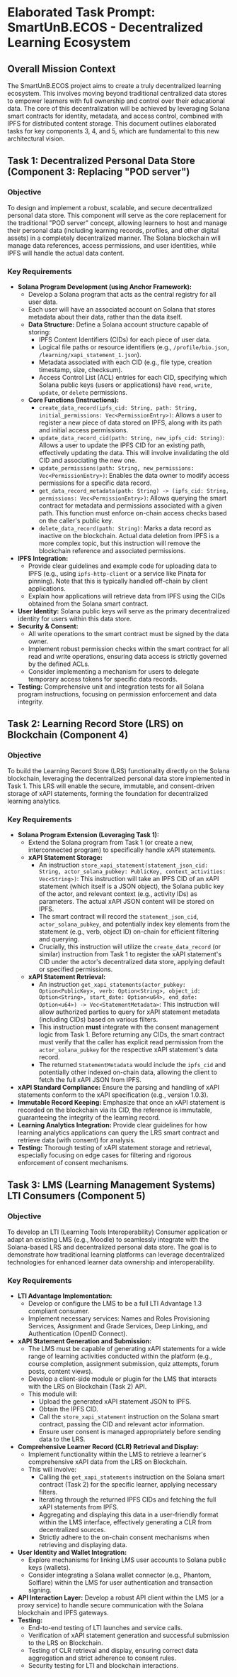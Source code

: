 # Elaborated Task Prompt: SmartUnB.ECOS - Decentralized Learning Ecosystem

## Overall Mission Context
The SmartUnB.ECOS project aims to create a truly decentralized learning ecosystem. This involves moving beyond traditional centralized data stores to empower learners with full ownership and control over their educational data. The core of this decentralization will be achieved by leveraging Solana smart contracts for identity, metadata, and access control, combined with IPFS for distributed content storage. This document outlines elaborated tasks for key components 3, 4, and 5, which are fundamental to this new architectural vision.

## Task 1: Decentralized Personal Data Store (Component 3: Replacing "POD server")

### Objective
To design and implement a robust, scalable, and secure decentralized personal data store. This component will serve as the core replacement for the traditional "POD server" concept, allowing learners to host and manage their personal data (including learning records, profiles, and other digital assets) in a completely decentralized manner. The Solana blockchain will manage data references, access permissions, and user identities, while IPFS will handle the actual data content.

### Key Requirements

*   **Solana Program Development (using Anchor Framework):**
    *   Develop a Solana program that acts as the central registry for all user data.
    *   Each user will have an associated account on Solana that stores metadata about their data, rather than the data itself.
    *   **Data Structure:** Define a Solana account structure capable of storing:
        *   IPFS Content Identifiers (CIDs) for each piece of user data.
        *   Logical file paths or resource identifiers (e.g., `/profile/bio.json`, `/learning/xapi_statement_1.json`).
        *   Metadata associated with each CID (e.g., file type, creation timestamp, size, checksum).
        *   Access Control List (ACL) entries for each CID, specifying which Solana public keys (users or applications) have `read`, `write`, `update`, or `delete` permissions.
    *   **Core Functions (Instructions):**
        *   `create_data_record(ipfs_cid: String, path: String, initial_permissions: Vec<PermissionEntry>)`: Allows a user to register a new piece of data stored on IPFS, along with its path and initial access permissions.
        *   `update_data_record_cid(path: String, new_ipfs_cid: String)`: Allows a user to update the IPFS CID for an existing path, effectively updating the data. This will involve invalidating the old CID and associating the new one.
        *   `update_permissions(path: String, new_permissions: Vec<PermissionEntry>)`: Enables the data owner to modify access permissions for a specific data record.
        *   `get_data_record_metadata(path: String) -> (ipfs_cid: String, permissions: Vec<PermissionEntry>)`: Allows querying the smart contract for metadata and permissions associated with a given path. This function must enforce on-chain access checks based on the caller's public key.
        *   `delete_data_record(path: String)`: Marks a data record as inactive on the blockchain. Actual data deletion from IPFS is a more complex topic, but this instruction will remove the blockchain reference and associated permissions.
*   **IPFS Integration:**
    *   Provide clear guidelines and example code for uploading data to IPFS (e.g., using `ipfs-http-client` or a service like Pinata for pinning). Note that this is typically handled off-chain by client applications.
    *   Explain how applications will retrieve data from IPFS using the CIDs obtained from the Solana smart contract.
*   **User Identity:** Solana public keys will serve as the primary decentralized identity for users within this data store.
*   **Security & Consent:**
    *   All write operations to the smart contract must be signed by the data owner.
    *   Implement robust permission checks within the smart contract for all read and write operations, ensuring data access is strictly governed by the defined ACLs.
    *   Consider implementing a mechanism for users to delegate temporary access tokens for specific data records.
*   **Testing:** Comprehensive unit and integration tests for all Solana program instructions, focusing on permission enforcement and data integrity.

## Task 2: Learning Record Store (LRS) on Blockchain (Component 4)

### Objective
To build the Learning Record Store (LRS) functionality directly on the Solana blockchain, leveraging the decentralized personal data store implemented in Task 1. This LRS will enable the secure, immutable, and consent-driven storage of xAPI statements, forming the foundation for decentralized learning analytics.

### Key Requirements

*   **Solana Program Extension (Leveraging Task 1):**
    *   Extend the Solana program from Task 1 (or create a new, interconnected program) to specifically handle xAPI statements.
    *   **xAPI Statement Storage:**
        *   An instruction `store_xapi_statement(statement_json_cid: String, actor_solana_pubkey: PublicKey, context_activities: Vec<String>)`: This instruction will take an IPFS CID of an xAPI statement (which itself is a JSON object), the Solana public key of the actor, and relevant context (e.g., activity IDs) as parameters. The actual xAPI JSON content will be stored on IPFS.
        *   The smart contract will record the `statement_json_cid`, `actor_solana_pubkey`, and potentially index key elements from the statement (e.g., verb, object ID) on-chain for efficient filtering and querying.
        *   Crucially, this instruction will utilize the `create_data_record` (or similar) instruction from Task 1 to register the xAPI statement's CID under the actor's decentralized data store, applying default or specified permissions.
    *   **xAPI Statement Retrieval:**
        *   An instruction `get_xapi_statements(actor_pubkey: Option<PublicKey>, verb: Option<String>, object_id: Option<String>, start_date: Option<u64>, end_date: Option<u64>) -> Vec<StatementMetadata>`: This instruction will allow authorized parties to query for xAPI statement metadata (including CIDs) based on various filters.
        *   This instruction **must** integrate with the consent management logic from Task 1. Before returning any CIDs, the smart contract must verify that the caller has explicit read permission from the `actor_solana_pubkey` for the respective xAPI statement's data record.
        *   The returned `StatementMetadata` would include the `ipfs_cid` and potentially other indexed on-chain data, allowing the client to fetch the full xAPI JSON from IPFS.
*   **xAPI Standard Compliance:** Ensure the parsing and handling of xAPI statements conform to the xAPI specification (e.g., version 1.0.3).
*   **Immutable Record Keeping:** Emphasize that once an xAPI statement is recorded on the blockchain via its CID, the reference is immutable, guaranteeing the integrity of the learning record.
*   **Learning Analytics Integration:** Provide clear guidelines for how learning analytics applications can query the LRS smart contract and retrieve data (with consent) for analysis.
*   **Testing:** Thorough testing of xAPI statement storage and retrieval, especially focusing on edge cases for filtering and rigorous enforcement of consent mechanisms.

## Task 3: LMS (Learning Management Systems) LTI Consumers (Component 5)

### Objective
To develop an LTI (Learning Tools Interoperability) Consumer application or adapt an existing LMS (e.g., Moodle) to seamlessly integrate with the Solana-based LRS and decentralized personal data store. The goal is to demonstrate how traditional learning platforms can leverage decentralized technologies for enhanced learner data ownership and interoperability.

### Key Requirements

*   **LTI Advantage Implementation:**
    *   Develop or configure the LMS to be a full LTI Advantage 1.3 compliant consumer.
    *   Implement necessary services: Names and Roles Provisioning Services, Assignment and Grade Services, Deep Linking, and Authentication (OpenID Connect).
*   **xAPI Statement Generation and Submission:**
    *   The LMS must be capable of generating xAPI statements for a wide range of learning activities conducted within the platform (e.g., course completion, assignment submission, quiz attempts, forum posts, content views).
    *   Develop a client-side module or plugin for the LMS that interacts with the LRS on Blockchain (Task 2) API.
    *   This module will:
        *   Upload the generated xAPI statement JSON to IPFS.
        *   Obtain the IPFS CID.
        *   Call the `store_xapi_statement` instruction on the Solana smart contract, passing the CID and relevant actor information.
        *   Ensure user consent is managed appropriately before sending data to the LRS.
*   **Comprehensive Learner Record (CLR) Retrieval and Display:**
    *   Implement functionality within the LMS to retrieve a learner's comprehensive xAPI data from the LRS on Blockchain.
    *   This will involve:
        *   Calling the `get_xapi_statements` instruction on the Solana smart contract (Task 2) for the specific learner, applying necessary filters.
        *   Iterating through the returned IPFS CIDs and fetching the full xAPI statements from IPFS.
        *   Aggregating and displaying this data in a user-friendly format within the LMS interface, effectively generating a CLR from decentralized sources.
        *   Strictly adhere to the on-chain consent mechanisms when retrieving and displaying data.
*   **User Identity and Wallet Integration:**
    *   Explore mechanisms for linking LMS user accounts to Solana public keys (wallets).
    *   Consider integrating a Solana wallet connector (e.g., Phantom, Solflare) within the LMS for user authentication and transaction signing.
*   **API Interaction Layer:** Develop a robust API client within the LMS (or a proxy service) to handle secure communication with the Solana blockchain and IPFS gateways.
*   **Testing:**
    *   End-to-end testing of LTI launches and service calls.
    *   Verification of xAPI statement generation and successful submission to the LRS on Blockchain.
    *   Testing of CLR retrieval and display, ensuring correct data aggregation and strict adherence to consent rules.
    *   Security testing for LTI and blockchain interactions. 